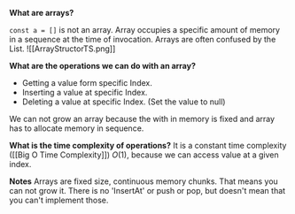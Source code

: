 **What are arrays?**

`const a = []`  is not an array.
Array occupies a specific amount of memory in a sequence at the time of invocation.
Arrays are often confused by the List.
![[ArrayStructorTS.png]]

**What are the operations we can do with an array?**
- Getting a value form specific Index.
- Inserting a value at specific Index.
- Deleting a value at specific Index. (Set the value to null)

We can not grow an array because the with in memory is fixed and array has to allocate memory in sequence. 

**What is the time complexity of operations?**
It is a constant time complexity ([[Big O Time Complexity]]) $O(1)$, because we can access value at a given index.

**Notes**
Arrays are fixed size, continuous memory chunks.
That means you can not grow it.
There is no 'InsertAt' or push or pop, but doesn't mean that you can't implement those.

